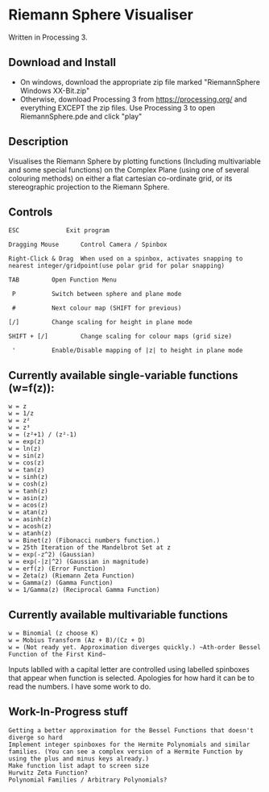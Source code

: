 # Riemann Sphere Visualiser

Written in Processing 3.
## Download and Install
 - On windows, download the appropriate zip file marked "RiemannSphere Windows XX-Bit.zip"
 - Otherwise, download Processing 3 from https://processing.org/ and everything EXCEPT the zip files. Use Processing 3 to open RiemannSphere.pde and click "play"

## Description 
Visualises the Riemann Sphere by plotting functions (Including multivariable and some special functions) on the Complex Plane (using one of several colouring methods) on either a flat cartesian co-ordinate grid, or its stereographic projection to the Riemann Sphere.

## Controls
	ESC 			Exit program
	
    Dragging Mouse		Control Camera / Spinbox
    
    Right-Click & Drag 	When used on a spinbox, activates snapping to nearest integer/gridpoint(use polar grid for polar snapping)
    
	TAB			Open Function Menu
	
	 P 			Switch between sphere and plane mode
	 
	 #			Next colour map (SHIFT for previous)
	 
	[/]			Change scaling for height in plane mode
	
    SHIFT + [/]			Change scaling for colour maps (grid size)
    
   	 '			Enable/Disable mapping of |z| to height in plane mode



## Currently available single-variable functions (w=f(z)):

	w = z
	w = 1/z
	w = z²
	w = z³
	w = (z²+1) / (z²-1)
	w = exp(z)
	w = ln(z)
	w = sin(z)
	w = cos(z)
	w = tan(z)
	w = sinh(z)
	w = cosh(z)
	w = tanh(z)
	w = asin(z)
	w = acos(z)
	w = atan(z)
	w = asinh(z)
	w = acosh(z)
	w = atanh(z)	
	w = Binet(z) (Fibonacci numbers function.)
	w = 25th Iteration of the Mandelbrot Set at z
	w = exp(-z^2) (Gaussian)
	w = exp(-|z|^2) (Gaussian in magnitude)
	w = erf(z) (Error Function)
	w = Zeta(z) (Riemann Zeta Function)
	w = Gamma(z) (Gamma Function)
	w = 1/Gamma(z) (Reciprocal Gamma Function)

## Currently available multivariable functions

	w = Binomial (z choose K)
	w = Mobius Transform (Az + B)/(Cz + D)
	w = (Not ready yet. Approximation diverges quickly.) ~Ath-order Bessel Function of the First Kind~ 
Inputs lablled with a capital letter are controlled using labelled spinboxes that appear when function is selected. Apologies for how hard it can be to read the numbers. I have some work to do.

## Work-In-Progress stuff
	Getting a better approximation for the Bessel Functions that doesn't diverge so hard
	Implement integer spinboxes for the Hermite Polynomials and similar families. (You can see a complex version of a Hermite Function by using the plus and minus keys already.)
	Make function list adapt to screen size
	Hurwitz Zeta Function?
	Polynomial Families / Arbitrary Polynomials?
